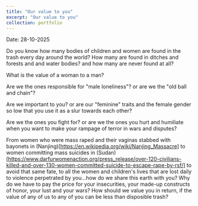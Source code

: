 ```yaml
---
title: "Our value to you"
excerpt: "Our value to you"
collection: portfolio
---
```


Date: 28-10-2025

Do you know how many bodies of children and women are found in the trash every day around the world? How many are found in ditches and forests and and water bodies? and how many are never found at all?

What is the value of a woman to a man?

Are we the ones responsible for "male loneliness"? or are we the "old ball and chain"?

Are we important to you? or are our "feminine" traits and the female gender so low that you use it as a slur towards each other?

Are we the ones you fight for? or are we the ones you hurt and humiliate when you want to make your rampage of terror in wars and disputes?


From women who were mass raped and their vaginas stabbed with bayonets in (Nanjing)[https://en.wikipedia.org/wiki/Nanjing_Massacre] to women committing mass suicides in (Sudan)[https://www.darfurwomenaction.org/press_release/over-120-civilians-killed-and-over-130-women-committed-suicide-to-escape-rape-by-rsf/] to avoid that same fate, to all the women and children's lives that are lost daily to violence perpetrated by you...how do we share this earth with you? Why do we have to pay the price for your insecurities, your made-up constructs of honor, your lust and your wars? How should we value you in return, if the value of any of us to any of you can be less than disposible trash? 
